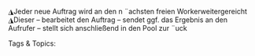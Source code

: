 ◮Jeder neue Auftrag wird an den n ¨achsten freien Workerweitergereicht
◮Dieser
– bearbeitet den Auftrag
– sendet ggf. das Ergebnis an den Aufrufer
– stellt sich anschließend in den Pool zur ¨uck

   Tags & Topics:
   